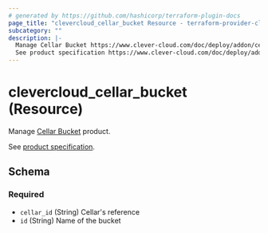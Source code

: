 ```yaml
---
# generated by https://github.com/hashicorp/terraform-plugin-docs
page_title: "clevercloud_cellar_bucket Resource - terraform-provider-clevercloud"
subcategory: ""
description: |-
  Manage Cellar Bucket https://www.clever-cloud.com/doc/deploy/addon/cellar/ product.
  See product specification https://www.clever-cloud.com/doc/deploy/addon/cellar/.
---
```


# clevercloud_cellar_bucket (Resource)

Manage [Cellar Bucket](https://www.clever-cloud.com/doc/deploy/addon/cellar/) product.

See [product specification](https://www.clever-cloud.com/doc/deploy/addon/cellar/).



<!-- schema generated by tfplugindocs -->
## Schema

### Required

- `cellar_id` (String) Cellar's reference
- `id` (String) Name of the bucket


